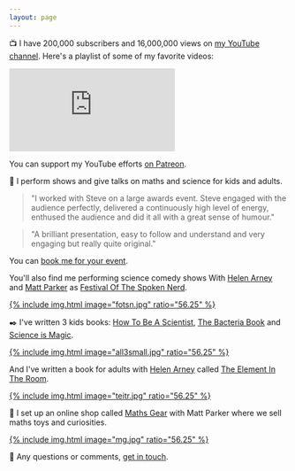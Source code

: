 ```yaml
---
layout: page
---
```

📺 I have <span id="subs">200,000</span> subscribers and <span id="views">16,000,000</span> views on [my YouTube channel](https://www.youtube.com/stevemould). Here's a playlist of some of my favorite videos:

<div class='embed-container'><iframe src='https://www.youtube.com/embed/videoseries?list=PLcqX4UMXNKEfOtUdeSVeVHNayUofvk6Vy' frameborder='0' allowfullscreen allow="autoplay; encrypted-media"></iframe></div>

You can support my YouTube efforts [on Patreon](https://www.patreon.com/stevemould).

🎤 I perform shows and give talks on maths and science for kids and adults.

> "I worked with Steve on a large awards event. Steve engaged with the audience perfectly, delivered a continuously high level of energy, enthused the audience and did it all with a great sense of humour."

> "A brilliant presentation, easy to follow and understand and very engaging but really quite original."

You can [book me for your event](/contact).

You'll also find me performing science comedy shows With [Helen Arney](http://helenarney.com/) and [Matt Parker](http://standupmaths.com/) as [Festival Of The Spoken Nerd](https://festivalofthespokennerd.com/).

[{% include img.html image="fotsn.jpg" ratio="56.25" %}](https://festivalofthespokennerd.com/)

✒️ I've written 3 kids books: [How To Be A Scientist](https://amzn.to/2Dd0ejn), [The Bacteria Book](https://amzn.to/2yFuort) and [Science is Magic](https://amzn.to/2OVDjzg).

[{% include img.html image="all3small.jpg" ratio="56.25" %}](https://amzn.to/2Oav7Gh)

And I've written a book for adults with [Helen Arney](http://helenarney.com/) called [The Element In The Room](https://amzn.to/2yGRbmM).

[{% include img.html image="teitr.jpg" ratio="56.25" %}](https://amzn.to/2Oav7Gh)

🛒 I set up an online shop called [Maths Gear](https://mathsgear.co.uk) with Matt Parker where we sell maths toys and curiosities.

[{% include img.html image="mg.jpg" ratio="56.25" %}](https://mathsgear.co.uk)

📢 Any questions or comments, [get in touch](/contact).